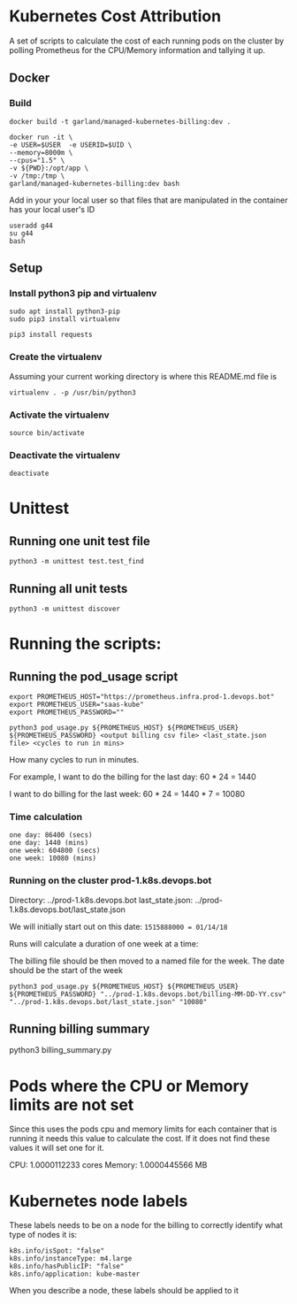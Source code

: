 Kubernetes Cost Attribution
====================
A set of scripts to calculate the cost of each running pods on the cluster by
polling Prometheus for the CPU/Memory information and tallying it up.

## Docker

### Build

```
docker build -t garland/managed-kubernetes-billing:dev .
```

```
docker run -it \
-e USER=$USER  -e USERID=$UID \
--memory=8000m \
--cpus="1.5" \
-v ${PWD}:/opt/app \
-v /tmp:/tmp \
garland/managed-kubernetes-billing:dev bash
```

Add in your your local user so that files that are manipulated in the container has your local user's ID

```
useradd g44
su g44
bash
```

## Setup

### Install python3 pip and virtualenv

```
sudo apt install python3-pip
sudo pip3 install virtualenv

pip3 install requests
```

### Create the virtualenv
Assuming your current working directory is where this README.md file is

```
virtualenv . -p /usr/bin/python3
```

### Activate the virtualenv

```
source bin/activate
```

### Deactivate the virtualenv

```
deactivate
```

# Unittest

## Running one unit test file
```
python3 -m unittest test.test_find
```

## Running all unit tests
```
python3 -m unittest discover
```

# Running the scripts:

## Running the pod_usage script

```
export PROMETHEUS_HOST="https://prometheus.infra.prod-1.devops.bot"
export PROMETHEUS_USER="saas-kube"
export PROMETHEUS_PASSWORD=""
```

```
python3 pod_usage.py ${PROMETHEUS_HOST} ${PROMETHEUS_USER} ${PROMETHEUS_PASSWORD} <output billing csv file> <last_state.json file> <cycles to run in mins>
```

<cycles to run in mins>
How many cycles to run in minutes.

For example, I want to do the billing for the last day:
60 * 24 = 1440

I want to do billing for the last week:
60 * 24 = 1440 * 7 = 10080

### Time calculation

```
one day: 86400 (secs)
one day: 1440 (mins)
one week: 604800 (secs)
one week: 10080 (mins)
```

### Running on the cluster prod-1.k8s.devops.bot

Directory: ../prod-1.k8s.devops.bot
last_state.json: ../prod-1.k8s.devops.bot/last_state.json

We will initially start out on this date: `1515888000 = 01/14/18`

Runs will calculate a duration of one week at a time:

The billing file should be then moved to a named file for the week. The date should
be the start of the week
```
python3 pod_usage.py ${PROMETHEUS_HOST} ${PROMETHEUS_USER} ${PROMETHEUS_PASSWORD} "../prod-1.k8s.devops.bot/billing-MM-DD-YY.csv" "../prod-1.k8s.devops.bot/last_state.json" "10080"
```

## Running billing summary

python3 billing_summary.py <csv file>

# Pods where the CPU or Memory limits are not set
Since this uses the pods cpu and memory limits for each container that is running it
needs this value to calculate the cost.  If it does not find these values it will
set one for it.

CPU: 1.0000112233 cores
Memory: 1.0000445566 MB

# Kubernetes node labels
These labels needs to be on a node for the billing to correctly identify what type of
nodes it is:

```
k8s.info/isSpot: "false"
k8s.info/instanceType: m4.large
k8s.info/hasPublicIP: "false"
k8s.info/application: kube-master
```

When you describe a node, these labels should be applied to it
